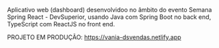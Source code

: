 Aplicativo web (dashboard) desenvolvidoo no âmbito do evento Semana Spring React - DevSuperior, usando Java com Spring Boot no back end, TypeScript com ReactJS no front end.

PROJETO EM PRODUÇÃO: https://vania-dsvendas.netlify.app
